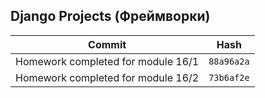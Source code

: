 ## Django Projects (Фреймворки)

| Commit                             | Hash       |
|------------------------------------|------------|
| Homework completed for module 16/1 | `88a96a2a` |
| Homework completed for module 16/2 | `73b6af2e` |